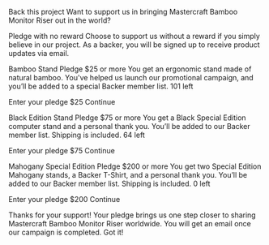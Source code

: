   <!-- Selection modal start -->

Back this project
Want to support us in bringing Mastercraft Bamboo Monitor Riser out in the world?

Pledge with no reward
Choose to support us without a reward if you simply believe in our project. As a backer,
you will be signed up to receive product updates via email.

Bamboo Stand
Pledge $25 or more
You get an ergonomic stand made of natural bamboo. You've helped us launch our promotional campaign, and
you’ll be added to a special Backer member list.
101 left

  <!-- Selected pledge start -->

Enter your pledge
$25
Continue

  <!-- Selected pledge end -->

Black Edition Stand
Pledge $75 or more
You get a Black Special Edition computer stand and a personal thank you. You’ll be added to our Backer
member list. Shipping is included.
64 left

  <!-- Selected pledge start -->

Enter your pledge
$75
Continue

  <!-- Selected pledge end -->

Mahogany Special Edition
Pledge $200 or more
You get two Special Edition Mahogany stands, a Backer T-Shirt, and a personal thank you. You’ll be added
to our Backer member list. Shipping is included.
0 left

  <!-- Selected pledge  start -->

Enter your pledge
$200
Continue

  <!-- Selected pledge end -->

  <!-- Selection modal end -->

  <!-- Success modal start -->

Thanks for your support!
Your pledge brings us one step closer to sharing Mastercraft Bamboo Monitor Riser worldwide. You will get
an email once our campaign is completed.
Got it!

  <!-- Success modal end -->
</body>
</html>
